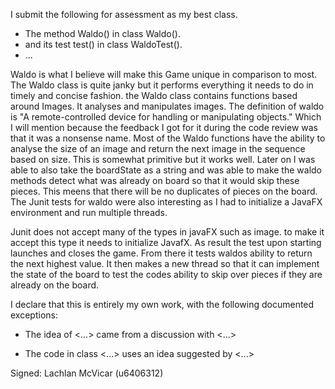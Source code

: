 I submit the following for assessment as my best class.

* The method Waldo() in class Waldo().
* and its test test() in class WaldoTest().
* ...

Waldo is what I believe will make this Game unique in comparison to most.
The Waldo class is quite janky but it performs everything it needs to do in timely and concise fashion.
the Waldo class contains functions based around Images. It analyses and manipulates images. The definition of
waldo is  "A remote-controlled device for handling or manipulating objects." Which I will mention because the feedback
I got for it during the code review was that it was a nonsense name.
Most of the Waldo functions have the ability to analyse the size of an image and return
the next image in the sequence based on size.
This is somewhat primitive but it works well.
Later on I was able to also take the boardState as a string and was able to make the waldo methods
detect what was already on board so that it would skip these pieces. This meens that there will be no duplicates
of pieces on the board.
The Junit tests for waldo were also interesting as I had to initialize a JavaFX environment
and run multiple threads.

Junit does not accept many of the types in javaFX such as image. to make it accept this type it needs to
initialize JavafX. As result the test upon starting launches and closes the game. From there it tests waldos ability to
return the next highest value. It then makes a new thread so that it can implement the state of the board to test the codes
ability to skip over pieces if they are already on the board.

I declare that this is entirely my own work, with the following documented exceptions:

* The idea of <...> came from a discussion with <...>

* The code in class <...> uses an idea suggested by <...>

Signed: Lachlan McVicar (u6406312)
